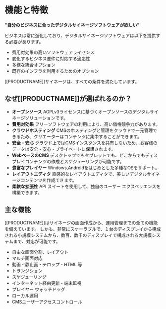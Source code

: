 <!--toc=basic-->

# 機能と特徴

**"自分のビジネスに合ったデジタルサイネージソフトウェアが欲しい"**

ビジネスは常に進化しており、デジタルサイネージソフトウェアは以下を提供する必要があります。

- 費用対効果の高いソフトウェアライセンス
- 変化するビジネス要件に対応する適応性
- 多様な統合オプション
- 既存のインフラを利用するためのオプション

[[PRODUCTNAME]]サイネージは、すべての条件を満たしています。

## なぜ[[PRODUCTNAME]]が選ばれるのか？

- **オープンソース** AGPLv3ライセンスに基づくオープンソースのデジタルサイネージソリューションです。
- **費用対効果** フリーソフトウェアの利用により、高い価格競争力があります。
- **クラウドホスティング** CMSのホスティングと管理をクラウドで一元管理できるため、クリエーターはコンテンツに集中することができます。
- **安全・安心**  クラウド上ではCMSインスタンスを共有しないため、お客様のデータは安全・安心・プライベートに保護されます。
- **WebベースのCMS** デスクトップでもタブレットでも、どこからでもディスプレイコンテンツの作成とスケジューリングが可能です。
- **豊富なプレイヤー** Windows,Androidをはじめとした多種なOSをサポート。
- **レイアウトエディタ** 直感的なレイアウトエディタで、美しいデジタルサイネージコンテンツを作成できます。
- **柔軟な拡張性** API スイートを使用して、独自のユーザー エクスペリエンスを構築できます。

## 主な機能

[[PRODUCTNAME]]はサイネージの画面作成から、運用管理までの全ての機能を備えています。
しかも、非常にスケーラブルで、１台のディスプレイから構成される小規模システムから、数百、数千のディスプレイで構成される大規模システムまで、対応が可能です。

- 自由な画面分割、レイアウト
- マルチ画面対応
- 動画・静止画・テロップ・HTML 等
- トランジション
- スケジューリング
- インターネット経由更新・端末監視
- プレイヤー ウォッチドッグ
- ローカル運用
- CMSユーザーアクセスコントロール
